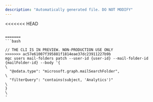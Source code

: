 ```yaml
---
description: "Automatically generated file. DO NOT MODIFY"
---
```


<<<<<<< HEAD
```cli

=======
```bash

// THE CLI IS IN PREVIEW. NON-PRODUCTION USE ONLY
>>>>>>> ac57e61007f395881f1814eae37dc23911227b9b
mgc users mail-folders patch --user-id {user-id} --mail-folder-id {mailFolder-id} --body '{\
  "@odata.type": "microsoft.graph.mailSearchFolder",\
  "filterQuery": "contains(subject, 'Analytics')"\
}\
'

```